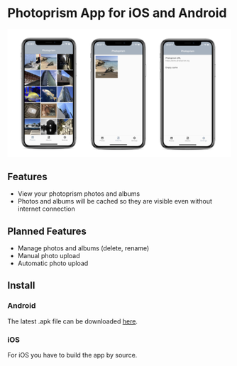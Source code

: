 # Photoprism App for iOS and Android

![alt text](assets/iphone_photo.png "iPhone App Photos View")

## Features
- View your photoprism photos and albums
- Photos and albums will be cached so they are visible even without internet connection

## Planned Features
- Manage photos and albums (delete, rename)
- Manual photo upload
- Automatic photo upload

## Install
### Android
The latest .apk file can be downloaded [here](https://github.com/photoprism/photoprism-mobile/releases/latest/download/photoprism.apk).

### iOS
For iOS you have to build the app by source.
